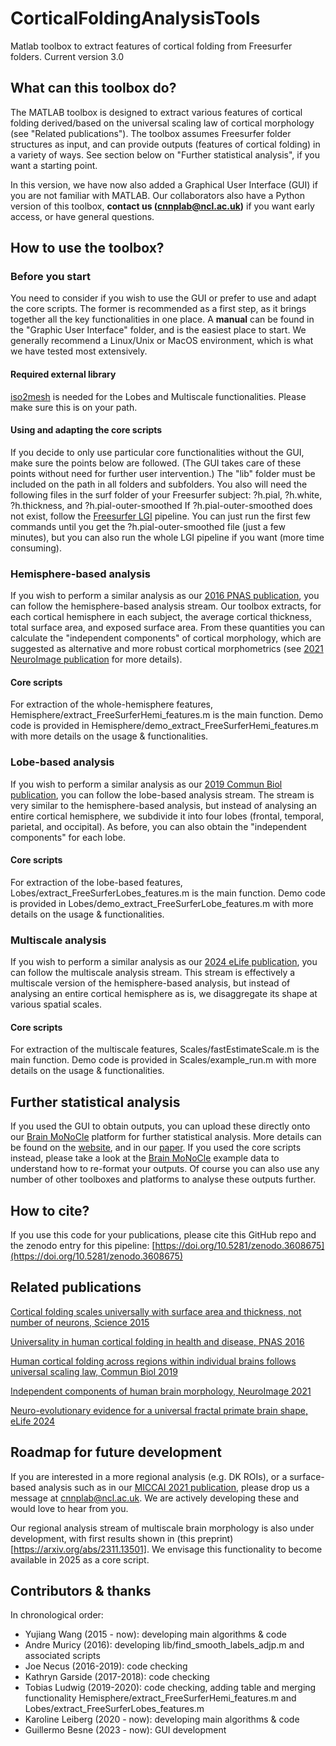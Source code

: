 # CorticalFoldingAnalysisTools
Matlab toolbox to extract features of cortical folding from Freesurfer folders. Current version 3.0

## What can this toolbox do?
The MATLAB toolbox is designed to extract various features of cortical folding derived/based on the universal scaling law of cortical morphology (see "Related publications").
The toolbox assumes Freesurfer folder structures as input, and can provide outputs (features of cortical folding) in a variety of ways. See section below on "Further statistical analysis", if you want a starting point. 

In this version, we have now also added a Graphical User Interface (GUI) if you are not familiar with MATLAB.
Our collaborators also have a Python version of this toolbox, **contact us (cnnplab@ncl.ac.uk)** if you want early access, or have general questions.

## How to use the toolbox?

### Before you start

You need to consider if you wish to use the GUI or prefer to use and adapt the core scripts. The former is recommended as a first step, as it brings together all the key functionalities in one place. A **manual** can be found in the "Graphic User Interface" folder, and is the easiest place to start.
We generally recommend a Linux/Unix or MacOS environment, which is what we have tested most extensively.

#### Required external library 
[iso2mesh](https://iso2mesh.sourceforge.net/cgi-bin/index.cgi) is needed for the Lobes and Multiscale functionalities. Please make sure this is on your path.

#### Using and adapting the core scripts
If you decide to only use particular core functionalities without the GUI, make sure the points below are followed. (The GUI takes care of these points without need for further user intervention.)
The "lib" folder must be included on the path in all folders and subfolders.
You also will need the following files in the surf folder of your Freesurfer subject:
?h.pial, ?h.white, ?h.thickness, and ?h.pial-outer-smoothed
If ?h.pial-outer-smoothed does not exist, follow the [Freesurfer LGI](https://surfer.nmr.mgh.harvard.edu/fswiki/LGI) pipeline. You can just run the first few commands until you get the ?h.pial-outer-smoothed file (just a few minutes), but you can also run the whole LGI pipeline if you want (more time consuming).

### Hemisphere-based analysis 
If you wish to perform a similar analysis as our [2016 PNAS publication](https://doi.org/10.1073/pnas.1610175113), you can follow the hemisphere-based analysis stream. Our toolbox extracts, for each cortical hemisphere in each subject, the average cortical thickness, total surface area, and exposed surface area. From these quantities you can calculate the "independent components" of cortical morphology, which are suggested as alternative and more robust cortical morphometrics (see [2021 NeuroImage publication](https://doi.org/10.1016/j.neuroimage.2020.117546) for more details).

#### Core scripts
For extraction of the whole-hemisphere features, Hemisphere/extract_FreeSurferHemi_features.m is the main function. Demo code is provided in Hemisphere/demo_extract_FreeSurferHemi_features.m with more details on the usage & functionalities.


### Lobe-based analysis
If you wish to perform a similar analysis as our [2019 Commun Biol publication](https://www.nature.com/articles/s42003-019-0421-7), you can follow the lobe-based analysis stream. The stream is very similar to the hemisphere-based analysis, but instead of analysing an entire cortical hemisphere, we subdivide it into four lobes (frontal, temporal, parietal, and occipital). As before, you can also obtain the "independent components" for each lobe.

#### Core scripts
For extraction of the lobe-based features, Lobes/extract_FreeSurferLobes_features.m is the main function. Demo code is provided in Lobes/demo_extract_FreeSurferLobe_features.m with more details on the usage & functionalities.


### Multiscale analysis
If you wish to perform a similar analysis as our [2024 eLife publication](https://doi.org/10.7554/eLife.92080.4), you can follow the multiscale analysis stream. This stream is effectively a multiscale version of the hemisphere-based analysis, but instead of analysing an entire cortical hemisphere as is, we disaggregate its shape at various spatial scales. 

#### Core scripts
For extraction of the multiscale features, Scales/fastEstimateScale.m is the main function. Demo code is provided in Scales/example_run.m with more details on the usage & functionalities.


## Further statistical analysis
If you used the GUI to obtain outputs, you can upload these directly onto our [Brain MoNoCle](https://cnnplab.shinyapps.io/BrainMoNoCle/) platform for further statistical analysis. More details can be found on the [website](https://cnnplab.shinyapps.io/BrainMoNoCle/), and in our [paper](https://arxiv.org/abs/2406.01107).
If you used the core scripts instead, please take a look at the [Brain MoNoCle](https://cnnplab.shinyapps.io/BrainMoNoCle/) example data to understand how to re-format your outputs.
Of course you can also use any number of other toolboxes and platforms to analyse these outputs further.

## How to cite?

If you use this code for your publications, please cite this GitHub repo and the zenodo entry for this pipeline: [https://doi.org/10.5281/zenodo.3608675](https://doi.org/10.5281/zenodo.3608675)


## Related publications

[Cortical folding scales universally with surface area and thickness, not number of neurons, Science 2015](https://doi.org/10.1126/science.aaa9101)

[Universality in human cortical folding in health and disease, PNAS 2016](https://doi.org/10.1073/pnas.1610175113)

[Human cortical folding across regions within individual brains follows universal scaling law, Commun Biol 2019](https://www.nature.com/articles/s42003-019-0421-7)

[Independent components of human brain morphology, NeuroImage 2021](https://doi.org/10.1016/j.neuroimage.2020.117546)

[Neuro-evolutionary evidence for a universal fractal primate brain shape, eLife 2024](https://doi.org/10.7554/eLife.92080.4)


## Roadmap for future development

If you are interested in a more regional analysis (e.g. DK ROIs), or a surface-based analysis such as in our [MICCAI 2021 publication](https://link.springer.com/chapter/10.1007/978-3-030-87234-2_65), please drop us a message at cnnplab@ncl.ac.uk. We are actively developing these and would love to hear from you.

Our regional analysis stream of multiscale brain morphology is also under development, with first results shown in (this preprint)[https://arxiv.org/abs/2311.13501]. We envisage this functionality to become available in 2025 as a core script.


## Contributors & thanks

In chronological order:
* Yujiang Wang (2015 - now): developing main algorithms & code
* Andre Muricy (2016): developing lib/find_smooth_labels_adjp.m and associated scripts
* Joe Necus (2016-2019): code checking
* Kathryn Garside (2017-2018): code checking
* Tobias Ludwig (2019-2020): code checking, adding table and merging functionality Hemisphere/extract_FreeSurferHemi_features.m and Lobes/extract_FreeSurferLobes_features.m
* Karoline Leiberg (2020 - now): developing main algorithms & code
* Guillermo Besne (2023 - now): GUI development
